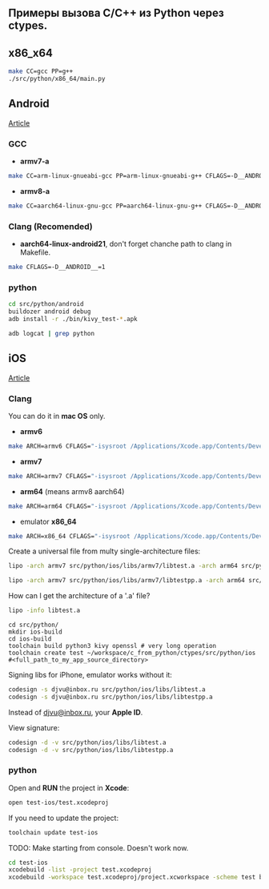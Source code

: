 ## Примеры вызова C/C++ из Python через ctypes.

## x86_x64
```bash
make CC=gcc PP=g++
./src/python/x86_64/main.py
```

## Android

[Article](https://habr.com/ru/post/656453/)

### GCC
 - **armv7-a**
```bash
make CC=arm-linux-gnueabi-gcc PP=arm-linux-gnueabi-g++ CFLAGS=-D__ANDROID__=1
```
 - **armv8-a**
```bash
make CC=aarch64-linux-gnu-gcc PP=aarch64-linux-gnu-g++ CFLAGS=-D__ANDROID__=1
```

### Clang (**Recomended**)
 - **aarch64-linux-android21**, don't forget chanche path to clang in Makefile.
```bash
make CFLAGS=-D__ANDROID__=1
```

### python
```bash
cd src/python/android
buildozer android debug
adb install -r ./bin/kivy_test-*.apk
```

```bash
adb logcat | grep python
```

## iOS

[Article](https://habr.com/ru/post/720310/)

### Clang 
You can do it in **mac OS** only. 

 - **armv6**
```bash
make ARCH=armv6 CFLAGS="-isysroot /Applications/Xcode.app/Contents/Developer/Platforms/iPhoneOS.platform/Developer/SDKs/iPhoneOS.sdk -miphoneos-version-min=12.0"
```

 - **armv7**
```bash
make ARCH=armv7 CFLAGS="-isysroot /Applications/Xcode.app/Contents/Developer/Platforms/iPhoneOS.platform/Developer/SDKs/iPhoneOS.sdk -miphoneos-version-min=12.0"
```

 - **arm64** (means armv8 aarch64)

```bash
make ARCH=arm64 CFLAGS="-isysroot /Applications/Xcode.app/Contents/Developer/Platforms/iPhoneOS.platform/Developer/SDKs/iPhoneOS.sdk -miphoneos-version-min=12.0"
```

 - emulator **x86_64**
```bash
make ARCH=x86_64 CFLAGS="-isysroot /Applications/Xcode.app/Contents/Developer/Platforms/iPhoneSimulator.platform/Developer/SDKs/iPhoneSimulator.sdk"
```

Create a universal file from multy single-architecture files:
```bash
lipo -arch armv7 src/python/ios/libs/armv7/libtest.a -arch arm64 src/python/ios/libs/arm64/libtest.a  -arch x86_64 src/python/ios/libs/x86_64/libtest.a  -create -output src/python/ios/libs/libtest.a

lipo -arch armv7 src/python/ios/libs/armv7/libtestpp.a -arch arm64 src/python/ios/libs/arm64/libtestpp.a  -arch x86_64 src/python/ios/libs/x86_64/libtestpp.a  -create -output src/python/ios/libs/libtestpp.a
```

How can I get the architecture of a '.a' file?
```bash
lipo -info libtest.a
```

```
cd src/python/
mkdir ios-build
cd ios-build
toolchain build python3 kivy openssl # very long operation
toolchain create test ~/workspace/c_from_python/ctypes/src/python/ios #<full_path_to_my_app_source_directory>
```

Signing libs for iPhone, emulator works without it:
```bash
codesign -s djvu@inbox.ru src/python/ios/libs/libtest.a 
codesign -s djvu@inbox.ru src/python/ios/libs/libtestpp.a 
```
Instead of djvu@inbox.ru, your **Apple ID**.

View signature:
```bash
codesign -d -v src/python/ios/libs/libtest.a 
codesign -d -v src/python/ios/libs/libtestpp.a 
```

### python

Open and **RUN** the project in **Xcode**:

```bash
open test-ios/test.xcodeproj
```

If you need to update the project:
```bash
toolchain update test-ios
```

TODO: Make starting from console. Doesn't work now.
```bash
cd test-ios
xcodebuild -list -project test.xcodeproj
xcodebuild -workspace test.xcodeproj/project.xcworkspace -scheme test build
```


